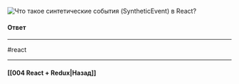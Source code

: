 ![Что такое синтетические события (SyntheticEvent) в React?](https://youtu.be/DgevxmyzymQ?t=235)

#### Ответ


____
#react

____

#### [[004 React + Redux|Назад]]